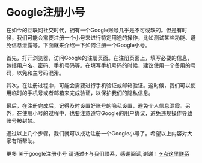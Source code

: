 # Google注册小号

在如今的互联网社交时代，拥有一个Google账号几乎是不可或缺的。但是有时候，我们可能会需要注册一个小号来进行特定用途的操作，比如测试某些功能、避免信息泄露等。下面就来介绍一下如何注册一个Google小号。

首先，打开浏览器，访问Google的注册页面。在注册页面上，填写必要的信息，包括用户名、密码、手机号码等。在填写手机号码的时候，建议使用一个备用的号码，以免和主号码混淆。

其次，在注册过程中，可能会需要进行手机验证或邮箱验证。这时候，我们可以使用临时的手机号或者邮箱来完成验证，以保护我们的隐私信息。

最后，在注册完成后，记得及时设置好账号的隐私设置，避免个人信息泄霞。另外，在使用小号的过程中，也要注意遵守Google的用户协议，避免违规操作导致账号被封禁。

通过以上几个步骤，我们就可以成功注册一个Google小号了。希望以上内容对大家有所帮助。

更多 关于google注册小号 请通过✈与我们联系，感谢阅读,谢谢！[✈点这里联系](https://acc.k02.cc)